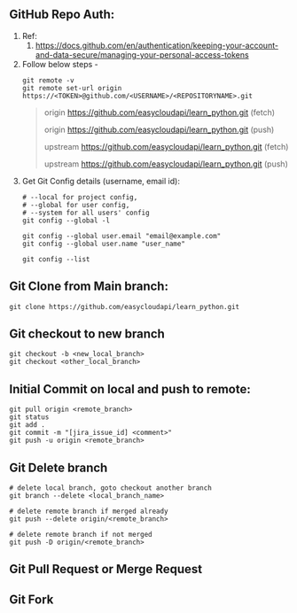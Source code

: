 

## GitHub Repo Auth:
1. Ref: 
    1. https://docs.github.com/en/authentication/keeping-your-account-and-data-secure/managing-your-personal-access-tokens
2. Follow below steps -
    ```shell
    git remote -v
    git remote set-url origin https://<TOKEN>@github.com/<USERNAME>/<REPOSITORYNAME>.git
    ```
    >
    > origin  https://github.com/easycloudapi/learn_python.git (fetch)
    >
    > origin  https://github.com/easycloudapi/learn_python.git (push)
    >
    > upstream        https://github.com/easycloudapi/learn_python.git (fetch)
    >
    > upstream        https://github.com/easycloudapi/learn_python.git (push)
    >
3. Get Git Config details (username, email id):
    ```shell
    # --local for project config, 
    # --global for user config, 
    # --system for all users' config
    git config --global -l

    git config --global user.email "email@example.com"
    git config --global user.name "user_name"

    git config --list
    ```

## Git Clone from Main branch:
```shell
git clone https://github.com/easycloudapi/learn_python.git
```

## Git checkout to new branch
```shell
git checkout -b <new_local_branch>
git checkout <other_local_branch>

```

## Initial Commit on local and push to remote:
```shell
git pull origin <remote_branch>
git status
git add .
git commit -m "[jira_issue_id] <comment>"
git push -u origin <remote_branch>
```

## Git Delete branch
```shell
# delete local branch, goto checkout another branch
git branch --delete <local_branch_name>

# delete remote branch if merged already
git push --delete origin/<remote_branch>

# delete remote branch if not merged
git push -D origin/<remote_branch>
```

## Git Pull Request or Merge Request

## Git Fork